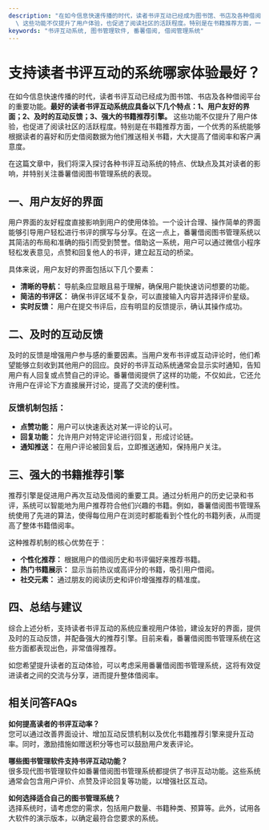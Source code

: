 ```yaml
---
description: "在如今信息快速传播的时代，读者书评互动已经成为图书馆、书店及各种借阅平台的重要功能。**最好的读者书评互动系统应具备以下几个特点：1、用户友好的界面；2、及时的互动反馈；3、强大的书籍推荐引擎。**\
  \ 这些功能不仅提升了用户体验，也促进了阅读社区的活跃程度。特别是在书籍推荐方面，一个优秀的系统能够根据读者的喜好和历史借阅数据为他们推送相关书籍，大大提高了借阅率和客户满意度。"
keywords: "书评互动系统, 图书管理软件, 番薯借阅, 借阅管理系统"
---
```

# 支持读者书评互动的系统哪家体验最好？

在如今信息快速传播的时代，读者书评互动已经成为图书馆、书店及各种借阅平台的重要功能。**最好的读者书评互动系统应具备以下几个特点：1、用户友好的界面；2、及时的互动反馈；3、强大的书籍推荐引擎。** 这些功能不仅提升了用户体验，也促进了阅读社区的活跃程度。特别是在书籍推荐方面，一个优秀的系统能够根据读者的喜好和历史借阅数据为他们推送相关书籍，大大提高了借阅率和客户满意度。

在这篇文章中，我们将深入探讨各种书评互动系统的特点、优缺点及其对读者的影响，并特别关注番薯借阅图书管理系统的表现。

## 一、用户友好的界面

用户界面的友好程度直接影响到用户的使用体验。一个设计合理、操作简单的界面能够引导用户轻松进行书评的撰写与分享。在这一点上，番薯借阅图书管理系统以其简洁的布局和准确的指引而受到赞誉。借助这一系统，用户可以通过微信小程序轻松发表意见，点赞和回复他人的书评，建立起互动的桥梁。

具体来说，用户友好的界面包括以下几个要素：

- **清晰的导航：** 导航条应显眼且易于理解，确保用户能快速访问想要的功能。
- **简洁的书评区：** 确保书评区域不复杂，可以直接输入内容并选择评价星级。
- **实时反馈：** 用户在提交书评后，应有明显的反馈提示，确认其操作成功。

## 二、及时的互动反馈

及时的反馈是增强用户参与感的重要因素。当用户发布书评或互动评论时，他们希望能够立刻收到其他用户的回应。良好的书评互动系统通常会显示实时通知，告知用户有人回复或点赞自己的评论。番薯借阅提供了这样的功能，不仅如此，它还允许用户在评论下方直接展开讨论，提高了交流的便利性。

### 反馈机制包括：

- **点赞功能：** 用户可以快速表达对某一评论的认可。
- **回复功能：** 允许用户对特定评论进行回复，形成讨论链。
- **通知推送：** 在用户评论被回复后，立即推送通知，保持用户关注。

## 三、强大的书籍推荐引擎

推荐引擎是促进用户再次互动及借阅的重要工具。通过分析用户的历史记录和书评，系统可以智能地为用户推荐符合他们兴趣的书籍。例如，番薯借阅图书管理系统使用了先进的算法，使得每位用户在浏览时都能看到个性化的书籍列表，从而提高了整体书籍借阅率。

这种推荐机制的核心优势在于：

- **个性化推荐：** 根据用户的借阅历史和书评偏好来推荐书籍。
- **热门书籍展示：** 显示当前热议或高评分的书籍，吸引用户借阅。
- **社交元素：** 通过朋友的阅读历史和评价增强推荐的精准度。

## 四、总结与建议

综合上述分析，支持读者书评互动的系统应重视用户体验，建设友好的界面，提供及时的互动反馈，并配备强大的推荐引擎。目前来看，番薯借阅图书管理系统在这些方面都表现出色，非常值得推荐。

如您希望提升读者的互动体验，可以考虑采用番薯借阅图书管理系统，这将有效促进读者之间的交流与分享，进而提升整体借阅率。

## 相关问答FAQs

**如何提高读者的书评互动率？**  
您可以通过改善界面设计、增加互动反馈机制以及优化书籍推荐引擎来提升互动率。同时，激励措施如赠送积分等也可以鼓励用户发表评论。

**哪些图书管理软件支持书评互动功能？**  
很多现代图书管理软件如番薯借阅图书管理系统都提供了书评互动功能。这些系统通常会包含用户评价、点赞及评论回复等功能，以增强社区互动。

**如何选择适合自己的图书管理系统？**  
选择系统时，请考虑您的需求，包括用户数量、书籍种类、预算等。此外，试用各大软件的演示版本，以确定最符合您要求的系统。
